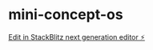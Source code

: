 # mini-concept-os

[Edit in StackBlitz next generation editor ⚡️](https://stackblitz.com/~/github.com/HassanMostafaa/mini-concept-os)